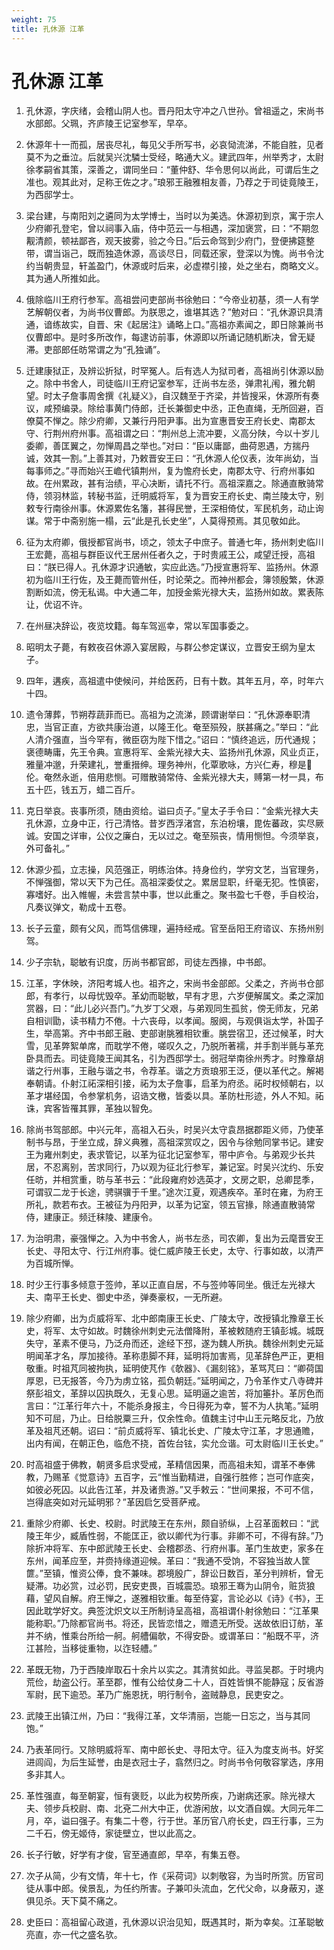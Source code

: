 ```yaml
---
weight: 75
title: 孔休源 江革
---
```


# 孔休源 江革

1. <span id="孔休源_江革-1"></span>
孔休源，字庆绪，会稽山阴人也。晋丹阳太守冲之八世孙。曾祖遥之，宋尚书水部郎。父珮，齐庐陵王记室参军，早卒。

2. <span id="孔休源_江革-2"></span>
休源年十一而孤，居丧尽礼，每见父手所写书，必哀恸流涕，不能自胜，见者莫不为之垂泣。后就吴兴沈驎士受经，略通大义。建武四年，州举秀才，太尉徐孝嗣省其策，深善之，谓同坐曰：“董仲舒、华令思何以尚此，可谓后生之准也。观其此对，足称王佐之才。”琅邪王融雅相友善，乃荐之于司徒竟陵王，为西邸学士。

3. <span id="孔休源_江革-3"></span>
梁台建，与南阳刘之遴同为太学博士，当时以为美选。休源初到京，寓于宗人少府卿孔登宅，曾以祠事入庙，侍中范云一与相遇，深加褒赏，曰：“不期忽觏清颜，顿袪鄙吝，观天披雾，验之今日。”后云命驾到少府门，登便拂筵整带，谓当诣己，既而独造休源，高谈尽日，同载还家，登深以为愧。尚书令沈约当朝贵显，轩盖盈门，休源或时后来，必虚襟引接，处之坐右，商略文义。其为通人所推如此。

4. <span id="孔休源_江革-4"></span>
俄除临川王府行参军。高祖尝问吏部尚书徐勉曰：“今帝业初基，须一人有学艺解朝仪者，为尚书仪曹郎。为朕思之，谁堪其选？”勉对曰：“孔休源识具清通，谙练故实，自晋、宋《起居注》诵略上口。”高祖亦素闻之，即日除兼尚书仪曹郎中。是时多所改作，每逮访前事，休源即以所诵记随机断决，曾无疑滞。吏部郎任昉常谓之为“孔独诵”。

5. <span id="孔休源_江革-5"></span>
迁建康狱正，及辨讼折狱，时罕冤人。后有选人为狱司者，高祖尚引休源以励之。除中书舍人，司徒临川王府记室参军，迁尚书左丞，弹肃礼闱，雅允朝望。时太子詹事周舍撰《礼疑义》，自汉魏至于齐梁，并皆搜采，休源所有奏议，咸预编录。除给事黄门侍郎，迁长兼御史中丞，正色直绳，无所回避，百僚莫不惮之。除少府卿，又兼行丹阳尹事。出为宣惠晋安王府长史、南郡太守、行荆州府州事。高祖谓之曰：“荆州总上流冲要，义高分陕，今以十岁儿委卿，善匡翼之，勿惮周昌之举也。”对曰：“臣以庸鄙，曲荷恩遇，方揣丹诚，效其一割。”上善其对，乃敕晋安王曰：“孔休源人伦仪表，汝年尚幼，当每事师之。”寻而始兴王嶦代镇荆州，复为憺府长史，南郡太守、行府州事如故。在州累政，甚有治绩，平心决断，请托不行。高祖深嘉之。除通直散骑常侍，领羽林监，转秘书监，迁明威将军，复为晋安王府长史、南兰陵太守，别敕专行南徐州事。休源累佐名籓，甚得民誉，王深相倚仗，军民机务，动止询谋。常于中斋别施一榻，云“此是孔长史坐”，人莫得预焉。其见敬如此。

6. <span id="孔休源_江革-6"></span>
征为太府卿，俄授都官尚书，顷之，领太子中庶子。普通七年，扬州刺史临川王宏薨，高祖与群臣议代王居州任者久之，于时贵戚王公，咸望迁授，高祖曰：“朕已得人。孔休源才识通敏，实应此选。”乃授宣惠将军、监扬州。休源初为临川王行佐，及王薨而管州任，时论荣之。而神州都会，簿领殷繁，休源割断如流，傍无私谒。中大通二年，加授金紫光禄大夫，监扬州如故。累表陈让，优诏不许。

7. <span id="孔休源_江革-7"></span>
在州昼决辞讼，夜览坟籍。每车驾巡幸，常以军国事委之。

8. <span id="孔休源_江革-8"></span>
昭明太子薨，有敕夜召休源入宴居殿，与群公参定谋议，立晋安王纲为皇太子。

9. <span id="孔休源_江革-9"></span>
四年，遘疾，高祖遣中使候问，并给医药，日有十数。其年五月，卒，时年六十四。

10. <span id="孔休源_江革-10"></span>
遗令薄葬，节朔荐蔬菲而已。高祖为之流涕，顾谓谢举曰：“孔休源奉职清忠，当官正直，方欲共康治道，以隆王化。奄至殒殁，朕甚痛之。”举曰：“此人清介强直，当今罕有，微臣窃为陛下惜之。”诏曰：“慎终追远，历代通规；褒德畴庸，先王令典。宣惠将军、金紫光禄大夫、监扬州孔休源，风业贞正，雅量冲邈，升荣建礼，誉重搢绅。理务神州，化覃歌咏，方兴仁寿，穆是伦。奄然永逝，倍用悲恻。可赠散骑常侍、金紫光禄大夫，赙第一材一具，布五十匹，钱五万，蜡二百斤。

11. <span id="孔休源_江革-11"></span>
克日举哀。丧事所须，随由资给。谥曰贞子。”皇太子手令曰：“金紫光禄大夫孔休源，立身中正，行己清恪。昔岁西浮渚宫，东泊枌壤，毘佐蕃政，实尽厥诚。安国之详审，公仪之廉白，无以过之。奄至殒丧，情用恻怛。今须举哀，外可备礼。”

12. <span id="孔休源_江革-12"></span>
休源少孤，立志操，风范强正，明练治体。持身俭约，学穷文艺，当官理务，不惮强御，常以天下为己任。高祖深委仗之。累居显职，纤毫无犯。性慎密，寡嗜好。出入帷幄，未尝言禁中事，世以此重之。聚书盈七千卷，手自校治，凡奏议弹文，勒成十五卷。

13. <span id="孔休源_江革-13"></span>
长子云童，颇有父风，而笃信佛理，遍持经戒。官至岳阳王府谘议、东扬州别驾。

14. <span id="孔休源_江革-14"></span>
少子宗轨，聪敏有识度，历尚书都官郎，司徒左西掾，中书郎。

15. <span id="孔休源_江革-15"></span>
江革，字休映，济阳考城人也。祖齐之，宋尚书金部郎。父柔之，齐尚书仓部郎，有孝行，以母忧毁卒。革幼而聪敏，早有才思，六岁便解属文。柔之深加赏器，曰：“此儿必兴吾门。”九岁丁父艰，与弟观同生孤贫，傍无师友，兄弟自相训勖，读书精力不倦。十六丧母，以孝闻。服阕，与观俱诣太学，补国子生，举高第。齐中书郎王融、吏部谢朓雅相钦重。朓尝宿卫，还过候革，时大雪，见革弊絮单席，而耽学不倦，嗟叹久之，乃脱所著襦，并手割半氈与革充卧具而去。司徒竟陵王闻其名，引为西邸学士。弱冠举南徐州秀才。时豫章胡谐之行州事，王融与谐之书，令荐革。谐之方贡琅邪王泛，便以革代之。解褐奉朝请。仆射江祏深相引接，祏为太子詹事，启革为府丞。祏时权倾朝右，以革才堪经国，令参掌机务，诏诰文檄，皆委以具。革防杜形迹，外人不知。祏诛，宾客皆罹其罪，革独以智免。

16. <span id="孔休源_江革-16"></span>
除尚书驾部郎。中兴元年，高祖入石头，时吴兴太守袁昂据郡距义师，乃使革制书与昂，于坐立成，辞义典雅，高祖深赏叹之，因令与徐勉同掌书记。建安王为雍州刺史，表求管记，以革为征北记室参军，带中庐令。与弟观少长共居，不忍离别，苦求同行，乃以观为征北行参军，兼记室。时吴兴沈约、乐安任昉，并相赏重，昉与革书云：“此段雍府妙选英才，文房之职，总卿昆季，可谓驭二龙于长途，骋骐骥于千里。”途次江夏，观遇疾卒。革时在雍，为府王所礼，款若布衣。王被征为丹阳尹，以革为记室，领五官掾，除通直散骑常侍，建康正。频迁秣陵、建康令。

17. <span id="孔休源_江革-17"></span>
为治明肃，豪强惮之。入为中书舍人，尚书左丞，司农卿，复出为云麾晋安王长史、寻阳太守、行江州府事。徙仁威庐陵王长史，太守、行事如故，以清严为百城所惮。

18. <span id="孔休源_江革-18"></span>
时少王行事多倾意于签帅，革以正直自居，不与签帅等同坐。俄迁左光禄大夫、南平王长史、御史中丞，弹奏豪权，一无所避。

19. <span id="孔休源_江革-19"></span>
除少府卿，出为贞威将军、北中郎南康王长史、广陵太守，改授镇北豫章王长史，将军、太守如故。时魏徐州刺史元法僧降附，革被敕随府王镇彭城。城既失守，革素不便马，乃泛舟而还，途经下邳，遂为魏人所执。魏徐州刺史元延明闻革才名，厚加接待。革称患脚不拜，延明将加害焉，见革辞色严正，更相敬重。时祖芃同被拘执，延明使芃作《欹器》、《漏刻铭》，革骂芃曰：“卿荷国厚恩，已无报答，今乃为虏立铭，孤负朝廷。”延明闻之，乃令革作丈八寺碑并祭彭祖文，革辞以囚执既久，无复心思。延明逼之逾苦，将加箠扑。革厉色而言曰：“江革行年六十，不能杀身报主，今日得死为幸，誓不为人执笔。”延明知不可屈，乃止。日给脱粟三升，仅余性命。值魏主讨中山王元略反北，乃放革及祖芃还朝。诏曰：“前贞威将军、镇北长史、广陵太守江革，才思通赡，出内有闻，在朝正色，临危不挠，首佐台铉，实允佥谐。可太尉临川王长史。”

20. <span id="孔休源_江革-20"></span>
时高祖盛于佛教，朝贤多启求受戒，革精信因果，而高祖未知，谓革不奉佛教，乃赐革《觉意诗》五百字，云“惟当勤精进，自强行胜修；岂可作底突，如彼必死囚。以此告江革，并及诸贵游。”又手敕云：“世间果报，不可不信，岂得底突如对元延明邪？”革因启乞受菩萨戒。

21. <span id="孔休源_江革-21"></span>
重除少府卿、长史、校尉。时武陵王在东州，颇自骄纵，上召革面敕曰：“武陵王年少，臧盾性弱，不能匡正，欲以卿代为行事。非卿不可，不得有辞。”乃除折冲将军、东中郎武陵王长史、会稽郡丞、行府州事。革门生故吏，家多在东州，闻革应至，并赍持缘道迎候。革曰：“我通不受饷，不容独当故人筐篚。”至镇，惟资公俸，食不兼味。郡境殷广，辞讼日数百，革分判辨析，曾无疑滞。功必赏，过必罚，民安吏畏，百城震恐。琅邪王骞为山阴令，赃货狼藉，望风自解。府王惮之，遂雅相钦重。每至侍宴，言论必以《诗》《书》，王因此耽学好文。典签沈炽文以王所制诗呈高祖，高祖谓仆射徐勉曰：“江革果能称职。”乃除都官尚书。将还，民皆恋惜之，赠遗无所受。送故依旧订舫，革并不纳，惟乘台所给一舸。舸艚偏欹，不得安卧。或谓革曰：“船既不平，济江甚险，当移徙重物，以迮轻艚。”

22. <span id="孔休源_江革-22"></span>
革既无物，乃于西陵岸取石十余片以实之。其清贫如此。寻监吴郡。于时境内荒俭，劫盗公行。革至郡，惟有公给仗身二十人，百姓皆惧不能静寇；反省游军尉，民下逾恐。革乃广施恩抚，明行制令，盗贼静息，民吏安之。

23. <span id="孔休源_江革-23"></span>
武陵王出镇江州，乃曰：“我得江革，文华清丽，岂能一日忘之，当与其同饱。”

24. <span id="孔休源_江革-24"></span>
乃表革同行。又除明威将军、南中郎长史、寻阳太守。征入为度支尚书。好奖进闾阎，为后生延誉，由是衣冠士子，翕然归之。时尚书令何敬容掌选，序用多非其人。

25. <span id="孔休源_江革-25"></span>
革性强直，每至朝宴，恒有褒贬，以此为权势所疾，乃谢病还家。除光禄大夫、领步兵校尉、南、北兗二州大中正，优游闲放，以文酒自娱。大同元年二月，卒，谥曰强子。有集二十卷，行于世。革历官八府长史，四王行事，三为二千石，傍无姬侍，家徒壁立，世以此高之。

26. <span id="孔休源_江革-26"></span>
长子行敏，好学有才俊，官至通直郎，早卒，有集五卷。

27. <span id="孔休源_江革-27"></span>
次子从简，少有文情，年十七，作《采荷词》以刺敬容，为当时所赏。历官司徒从事中郎。侯景乱，为任约所害。子兼叩头流血，乞代父命，以身蔽刃，遂俱见杀。天下莫不痛之。

28. <span id="孔休源_江革-28"></span>
史臣曰：高祖留心政道，孔休源以识治见知，既遇其时，斯为幸矣。江革聪敏亮直，亦一代之盛名欤。
